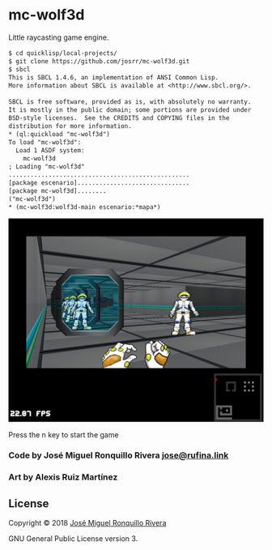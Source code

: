 # mc-wolf3d
Little raycasting game engine.

    $ cd quicklisp/local-projects/
    $ git clone https://github.com/josrr/mc-wolf3d.git
    $ sbcl
    This is SBCL 1.4.6, an implementation of ANSI Common Lisp.
    More information about SBCL is available at <http://www.sbcl.org/>.

    SBCL is free software, provided as is, with absolutely no warranty.
    It is mostly in the public domain; some portions are provided under
    BSD-style licenses.  See the CREDITS and COPYING files in the
    distribution for more information.
    * (ql:quickload "mc-wolf3d")
    To load "mc-wolf3d":
      Load 1 ASDF system:
        mc-wolf3d
    ; Loading "mc-wolf3d"
    ..................................................
    [package escenario]...............................
    [package mc-wolf3d]........
    ("mc-wolf3d")
    * (mc-wolf3d:wolf3d-main escenario:*mapa*)

![Screenshot](wolf3d02.png)

Press the n key to start the game

### Code by José Miguel Ronquillo Rivera <jose@rufina.link>
### Art by Alexis Ruiz Martínez

## License
Copyright © 2018 [José Miguel Ronquillo Rivera](mailto:<jose@rufina.link>)

GNU General Public License version 3.


